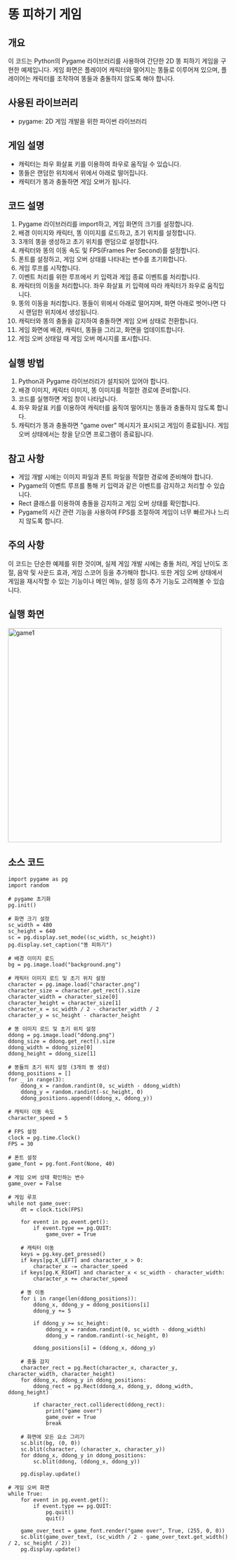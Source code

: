 # 똥 피하기 게임

## 개요
이 코드는 Python의 Pygame 라이브러리를 사용하여 간단한 2D 똥 피하기 게임을 구현한 예제입니다. 게임 화면은 플레이어 캐릭터와 떨어지는 똥들로 이루어져 있으며, 플레이어는 캐릭터를 조작하여 똥들과 충돌하지 않도록 해야 합니다.

## 사용된 라이브러리
- pygame: 2D 게임 개발을 위한 파이썬 라이브러리

## 게임 설명
- 캐릭터는 좌우 화살표 키를 이용하여 좌우로 움직일 수 있습니다.
- 똥들은 랜덤한 위치에서 위에서 아래로 떨어집니다.
- 캐릭터가 똥과 충돌하면 게임 오버가 됩니다.

## 코드 설명
1. Pygame 라이브러리를 import하고, 게임 화면의 크기를 설정합니다.
2. 배경 이미지와 캐릭터, 똥 이미지를 로드하고, 초기 위치를 설정합니다.
3. 3개의 똥을 생성하고 초기 위치를 랜덤으로 설정합니다.
4. 캐릭터와 똥의 이동 속도 및 FPS(Frames Per Second)를 설정합니다.
5. 폰트를 설정하고, 게임 오버 상태를 나타내는 변수를 초기화합니다.
6. 게임 루프를 시작합니다.
7. 이벤트 처리를 위한 루프에서 키 입력과 게임 종료 이벤트를 처리합니다.
8. 캐릭터의 이동을 처리합니다. 좌우 화살표 키 입력에 따라 캐릭터가 좌우로 움직입니다.
9. 똥의 이동을 처리합니다. 똥들이 위에서 아래로 떨어지며, 화면 아래로 벗어나면 다시 랜덤한 위치에서 생성됩니다.
10. 캐릭터와 똥의 충돌을 감지하여 충돌하면 게임 오버 상태로 전환합니다.
11. 게임 화면에 배경, 캐릭터, 똥들을 그리고, 화면을 업데이트합니다.
12. 게임 오버 상태일 때 게임 오버 메시지를 표시합니다.

## 실행 방법
1. Python과 Pygame 라이브러리가 설치되어 있어야 합니다.
2. 배경 이미지, 캐릭터 이미지, 똥 이미지를 적절한 경로에 준비합니다.
3. 코드를 실행하면 게임 창이 나타납니다.
4. 좌우 화살표 키를 이용하여 캐릭터를 움직여 떨어지는 똥들과 충돌하지 않도록 합니다.
5. 캐릭터가 똥과 충돌하면 "game over" 메시지가 표시되고 게임이 종료됩니다. 게임 오버 상태에서는 창을 닫으면 프로그램이 종료됩니다.

## 참고 사항
- 게임 개발 시에는 이미지 파일과 폰트 파일을 적절한 경로에 준비해야 합니다.
- Pygame의 이벤트 루프를 통해 키 입력과 같은 이벤트를 감지하고 처리할 수 있습니다.
- Rect 클래스를 이용하여 충돌을 감지하고 게임 오버 상태를 확인합니다.
- Pygame의 시간 관련 기능을 사용하여 FPS를 조절하여 게임이 너무 빠르거나 느리지 않도록 합니다.

## 주의 사항
이 코드는 단순한 예제를 위한 것이며, 실제 게임 개발 시에는 충돌 처리, 게임 난이도 조절, 음악 및 사운드 효과, 게임 스코어 등을 추가해야 합니다. 또한 게임 오버 상태에서 게임을 재시작할 수 있는 기능이나 메인 메뉴, 설정 등의 추가 기능도 고려해볼 수 있습니다.

## 실행 화면
<img width="486" alt="game1" src="https://github.com/DH0407/DH0407.github.io/assets/66897154/5b9d69a5-4b13-4b1e-b694-c412f4c52600">


## 소스 코드
```
import pygame as pg
import random

# pygame 초기화
pg.init()

# 화면 크기 설정
sc_width = 480
sc_height = 640
sc = pg.display.set_mode((sc_width, sc_height))
pg.display.set_caption("똥 피하기")

# 배경 이미지 로드
bg = pg.image.load("background.png")

# 캐릭터 이미지 로드 및 초기 위치 설정
character = pg.image.load("character.png")
character_size = character.get_rect().size
character_width = character_size[0]
character_height = character_size[1]
character_x = sc_width / 2 - character_width / 2
character_y = sc_height - character_height

# 똥 이미지 로드 및 초기 위치 설정
ddong = pg.image.load("ddong.png")
ddong_size = ddong.get_rect().size
ddong_width = ddong_size[0]
ddong_height = ddong_size[1]

# 똥들의 초기 위치 설정 (3개의 똥 생성)
ddong_positions = []
for _ in range(3):
    ddong_x = random.randint(0, sc_width - ddong_width)
    ddong_y = random.randint(-sc_height, 0)
    ddong_positions.append((ddong_x, ddong_y))

# 캐릭터 이동 속도
character_speed = 5

# FPS 설정
clock = pg.time.Clock()
FPS = 30

# 폰트 설정
game_font = pg.font.Font(None, 40)

# 게임 오버 상태 확인하는 변수
game_over = False

# 게임 루프
while not game_over:
    dt = clock.tick(FPS)

    for event in pg.event.get():
        if event.type == pg.QUIT:
            game_over = True

    # 캐릭터 이동
    keys = pg.key.get_pressed()
    if keys[pg.K_LEFT] and character_x > 0:
        character_x -= character_speed
    if keys[pg.K_RIGHT] and character_x < sc_width - character_width:
        character_x += character_speed

    # 똥 이동
    for i in range(len(ddong_positions)):
        ddong_x, ddong_y = ddong_positions[i]
        ddong_y += 5

        if ddong_y >= sc_height:
            ddong_x = random.randint(0, sc_width - ddong_width)
            ddong_y = random.randint(-sc_height, 0)

        ddong_positions[i] = (ddong_x, ddong_y)

    # 충돌 감지
    character_rect = pg.Rect(character_x, character_y, character_width, character_height)
    for ddong_x, ddong_y in ddong_positions:
        ddong_rect = pg.Rect(ddong_x, ddong_y, ddong_width, ddong_height)

        if character_rect.colliderect(ddong_rect):
            print("game over")
            game_over = True
            break

    # 화면에 모든 요소 그리기
    sc.blit(bg, (0, 0))
    sc.blit(character, (character_x, character_y))
    for ddong_x, ddong_y in ddong_positions:
        sc.blit(ddong, (ddong_x, ddong_y))

    pg.display.update()

# 게임 오버 화면
while True:
    for event in pg.event.get():
        if event.type == pg.QUIT:
            pg.quit()
            quit()

    game_over_text = game_font.render("game over", True, (255, 0, 0))
    sc.blit(game_over_text, (sc_width / 2 - game_over_text.get_width() / 2, sc_height / 2))
    pg.display.update()
    
    
```